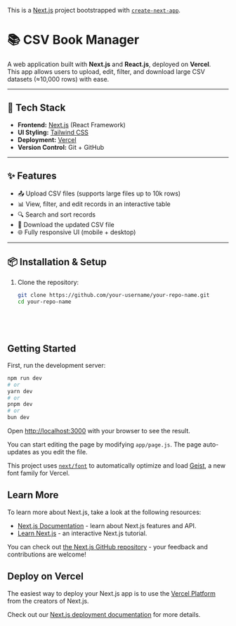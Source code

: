 This is a [Next.js](https://nextjs.org) project bootstrapped with [`create-next-app`](https://github.com/vercel/next.js/tree/canary/packages/create-next-app).
# 📚 CSV Book Manager

A web application built with **Next.js** and **React.js**, deployed on **Vercel**.  
This app allows users to upload, edit, filter, and download large CSV datasets (≈10,000 rows) with ease.  

---

## 🚀 Tech Stack

- **Frontend:** [Next.js](https://nextjs.org/) (React Framework)  
- **UI Styling:** [Tailwind CSS](https://tailwindcss.com/)  
- **Deployment:** [Vercel](https://vercel.com/)  
- **Version Control:** Git + GitHub  

---

## ✨ Features

- 📤 Upload CSV files (supports large files up to 10k rows)  
- 📊 View, filter, and edit records in an interactive table  
- 🔍 Search and sort records  
- 💾 Download the updated CSV file  
- 🌐 Fully responsive UI (mobile + desktop)  

---

## 📦 Installation & Setup

1. Clone the repository:
   ```bash
   git clone https://github.com/your-username/your-repo-name.git
   cd your-repo-name






## Getting Started

First, run the development server:

```bash
npm run dev
# or
yarn dev
# or
pnpm dev
# or
bun dev
```

Open [http://localhost:3000](http://localhost:3000) with your browser to see the result.

You can start editing the page by modifying `app/page.js`. The page auto-updates as you edit the file.

This project uses [`next/font`](https://nextjs.org/docs/app/building-your-application/optimizing/fonts) to automatically optimize and load [Geist](https://vercel.com/font), a new font family for Vercel.

## Learn More

To learn more about Next.js, take a look at the following resources:

- [Next.js Documentation](https://nextjs.org/docs) - learn about Next.js features and API.
- [Learn Next.js](https://nextjs.org/learn) - an interactive Next.js tutorial.

You can check out [the Next.js GitHub repository](https://github.com/vercel/next.js) - your feedback and contributions are welcome!

## Deploy on Vercel

The easiest way to deploy your Next.js app is to use the [Vercel Platform](https://vercel.com/new?utm_medium=default-template&filter=next.js&utm_source=create-next-app&utm_campaign=create-next-app-readme) from the creators of Next.js.

Check out our [Next.js deployment documentation](https://nextjs.org/docs/app/building-your-application/deploying) for more details.
